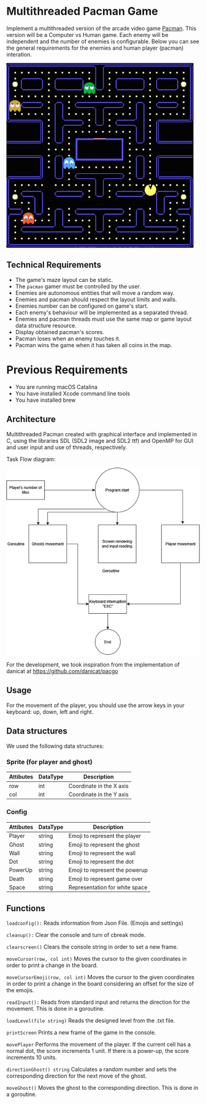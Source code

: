 Multithreaded Pacman Game
=========================

Implement a multithreaded version of the arcade video game [Pacman](https://en.wikipedia.org/wiki/Pac-Man). This version will be a
Computer vs Human game. Each enemy will be independent and the number of enemies is configurable. Below you can see the general
requirements for the enemies and human player (pacman) interation.

![Pacman](pacman.png)

Technical Requirements
----------------------
- The game's maze layout can be static.
- The `pacman` gamer must be controlled by the user.
- Enemies are autonomous entities that will move a random way.
- Enemies and pacman should respect the layout limits and walls.
- Enemies number can be configured on game's start.
- Each enemy's behaviour will be implemented as a separated thread.
- Enemies and pacman threads must use the same map or game layout data structure resource.
- Display obtained pacman's scores.
- Pacman loses when an enemy touches it.
- Pacman wins the game when it has taken all coins in the map.


Previous Requirements
=========================
- You are running macOS Catalina
- You have installed Xcode command line tools
- You have installed brew


Architecture
-------------

Multithreaded Pacman created with graphical interface and implemented in C, using the libraries SDL (SDL2 image and SDL2 ttf) and OpenMP for GUI and user input and use of threads, respectively. 

Task Flow diagram:

![pacman-diagram](diagram.png)




For the development, we took inspiration from the implementation of danicat at https://github.com/danicat/pacgo


Usage
-------------
For the movement of the player, you should use the arrow keys in your keyboard: up, down, left and right. 


Data structures
-------------

We used the following data structures:

### Sprite (for player and ghost)

| Attibutes                  |   DataType   | Description                                                                      |
|----------------------------|--------------|----------------------------------------------------------------------------------|
|     row                    |     int      | Coordinate in the X axis                                                         |
|     col                    |     int      | Coordinate in the Y axis                                                         |


### Config
| Attibutes                  |   DataType   | Description                                                                      |
|----------------------------|--------------|----------------------------------------------------------------------------------|
|     Player                 |   string     | Emoji to represent the player                                                    |
|     Ghost                  |   string     | Emoji to represent the ghost                                                     |
|     Wall                   |   string     | Emoji to represent the wall                                                      |
|     Dot                    |   string     | Emoji to represent the dot                                                       |
|     PowerUp                |   string     | Emoji to represent the powerup                                                   |
|     Death                  |   string     | Emoji to represent game over                                                     |
|     Space                  |   string     | Representation for white space                                                   |



Functions
-------------
`loadconfig():` Reads information from Json File. (Emojis and settings)

`cleanup():` Clear the console and turn of cbreak mode. 

`clearscreen()` Clears the console string in order to set a new frame.

`moveCursor(row, col int)` Moves the cursor to the given coordinates in order to print a change in the board.

`moveCursorEmoji(row, col int)` Moves the cursor to the given coordinates in order to print a change in the board considering an offset for the size of the emojis.

`readInput():` Reads from standard input and returns the direction for the movement. This is done in a goroutine. 

`loadLevel(file string)` Reads the designed level from the .txt file. 

`printScreen` Prints a new frame of the game in the console.

`movePlayer` Performs the movement of the player. If the current cell has a normal dot, the score increments 1 unit. If there is a power-up, the score increments 10 units. 

`directionGhost() string` Calculates a random number and sets the corresponding direction for the next move of the ghost. 

`moveGhost()` Moves the ghost to the corresponding direction. This is done in a goroutine. 

